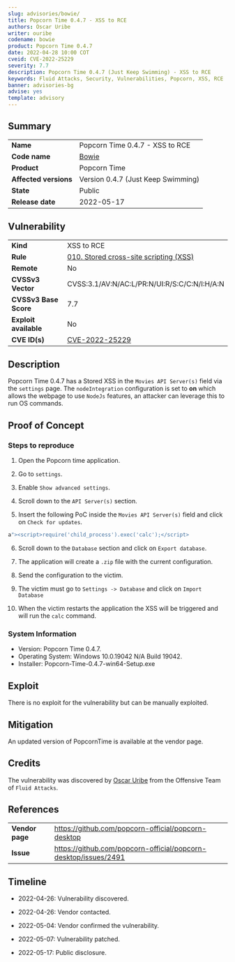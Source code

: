 ```yaml
---
slug: advisories/bowie/
title: Popcorn Time 0.4.7 - XSS to RCE
authors: Oscar Uribe
writer: ouribe
codename: bowie
product: Popcorn Time 0.4.7
date: 2022-04-28 10:00 COT
cveid: CVE-2022-25229
severity: 7.7
description: Popcorn Time 0.4.7 (Just Keep Swimming) - XSS to RCE
keywords: Fluid Attacks, Security, Vulnerabilities, Popcorn, XSS, RCE
banner: advisories-bg
advise: yes
template: advisory
---
```


## Summary

|                         |                                                            |
|-------------------------|------------------------------------------------------------|
| **Name**                | Popcorn Time 0.4.7 - XSS to RCE                            |
| **Code name**           | [Bowie](https://en.wikipedia.org/wiki/David_Bowie)         |
| **Product**             | Popcorn Time                                               |
| **Affected versions**   | Version 0.4.7 (Just Keep Swimming)                         |
| **State**               | Public                                                     |
| **Release date**        | 2022-05-17                                                 |

## Vulnerability

|                       |                                                                                    |
|-----------------------|------------------------------------------------------------------------------------|
| **Kind**              | XSS to RCE                                                                         |
| **Rule**              | [010. Stored cross-site scripting (XSS)](https://docs.fluidattacks.com/criteria/vulnerabilities/010)   |
| **Remote**            | No                                                                                |
| **CVSSv3 Vector**     | CVSS:3.1/AV:N/AC:L/PR:N/UI:R/S:C/C:N/I:H/A:N                                       |
| **CVSSv3 Base Score** | 7.7                                                                                |
| **Exploit available** | No                                                                                 |
| **CVE ID(s)**         | [CVE-2022-25229](https://cve.mitre.org/cgi-bin/cvename.cgi?name=CVE-2022-25229)                                                    |

## Description

Popcorn Time 0.4.7 has a Stored XSS in the `Movies API Server(s)`
field via the `settings` page. The `nodeIntegration` configuration
is set to **on** which allows the webpage to use `NodeJs` features,
an attacker can leverage this to run OS commands.

## Proof of Concept

### Steps to reproduce

1. Open the Popcorn time application.

2. Go to `settings`.

3. Enable `Show advanced settings`.

4. Scroll down to the `API Server(s)` section.

5. Insert the following PoC inside the `Movies API Server(s)`
   field and click on `Check for updates`.

```javascript
a"><script>require('child_process').exec('calc');</script>
```

6. Scroll down to the `Database` section and click on
   `Export database`.

7. The application will create a `.zip` file with
   the current configuration.

8. Send the configuration to the victim.

9. The victim must go to `Settings -> Database`
   and click on `Import Database`

10. When the victim restarts the application the XSS
    will be triggered and will run the `calc` command.

### System Information

* Version: Popcorn Time 0.4.7.
* Operating System: Windows 10.0.19042 N/A Build 19042.
* Installer: Popcorn-Time-0.4.7-win64-Setup.exe

## Exploit

There is no exploit for the vulnerability but can be manually exploited.

## Mitigation

An updated version of PopcornTime is available at the vendor page.

## Credits

The vulnerability was discovered by [Oscar
Uribe](https://co.linkedin.com/in/oscar-uribe-londo%C3%B1o-0b6534155) from the Offensive
Team of  `Fluid Attacks`.

## References

|                     |                                                                     |
|---------------------|---------------------------------------------------------------------|
| **Vendor page**     | <https://github.com/popcorn-official/popcorn-desktop>               |
| **Issue**           | <https://github.com/popcorn-official/popcorn-desktop/issues/2491>   |

## Timeline

* 2022-04-26: Vulnerability discovered.

* 2022-04-26: Vendor contacted.

* 2022-05-04: Vendor confirmed the vulnerability.

* 2022-05-07: Vulnerability patched.

* 2022-05-17: Public disclosure.